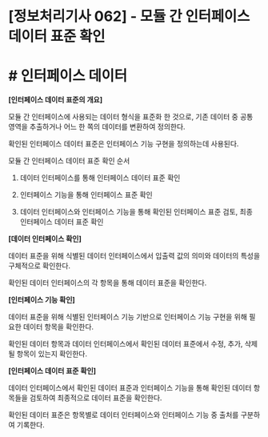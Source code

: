

# [정보처리기사 062] - 모듈 간 인터페이스 데이터 표준 확인 



# **# 인터페이스 데이터**

**[인터페이스 데이터 표준의 개요]**

모듈 간 인터페이스에 사용되는 데이터 형식을 표준화 한 것으로, 기존 데이터 중 공통 영역을 추출하거나 어느 한 쪽의 데이터를 변환하여 정의한다.

확인된 인터페이스 데이터 표준은 인터페이스 기능 구현을 정의하는데 사용된다.



모듈 간 인터페이스 데이터 표준 확인 순서

1) 데이터 인터페이스를 통해 인터페이스 데이터 표준 확인

2) 인터페이스 기능을 통해 인터페이스 표준 확인

3) 데이터 인터페이스와 인터페이스 기능을 통해 확인된 인터페이스 표준 검토, 최종 인터페이스 데이터 표준 확인



**[데이터 인터페이스 확인]**

데이터 표준을 위해 식별된 데이터 인터페이스에서 입출력 값의 의미와 데이터의 특성을 구체적으로 확인한다.

확인된 데이터 인터페이스의 각 항목을 통해 데이터 표준을 확인한다.



**[인터페이스 기능 확인]**

데이터 표준을 위해 식별된 인터페이스 기능 기반으로 인터페이스 기능 구현을 위해 필요한 데이터 항목을 확인한다.

확인된 데이터 항목과 데이터 인터페이스에서 확인된 데이터 표준에서 수정, 추가, 삭제될 항목이 있는지 확인한다.



**[인터페이스 데이터 표준 확인]**

데이터 인터페이스에서 확인된 데이터 표준과 인터페이스 기능을 통해 확인된 데이터 항목들을 검토하여 최종적으로 데이터 표준을 확인한다.

확인된 데이터 표준은 항목별로 데이터 인터페이스와 인터페이스 기능 중 출처를 구분하여 기록한다.